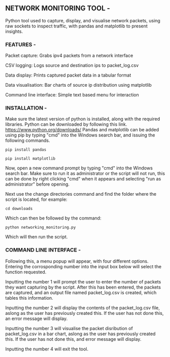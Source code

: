 ## **NETWORK MONITORING TOOL -**

Python tool used to capture, display, and visualise network packets, using raw sockets to inspect traffic, with pandas and matplotlib to present insights.


### **FEATURES -**

Packet capture: Grabs ipv4 packets from a network interface

CSV logging: Logs source and destination ips to packet_log.csv

Data display: Prints captured packet data in a tabular format

Data visualisation: Bar charts of source ip distribution using matplotlib

Command line interface: Simple text based menu for interaction


### **INSTALLATION -**

Make sure the latest version of python is installed, along with the required libraries. Python can be downloaded by following this link. https://www.python.org/downloads/ Pandas and matplotlib can be added using pip by typing "cmd" into the Windows search bar, and issuing the following commands.
```
pip install pandas 
```
```
pip install matplotlib
```
Now, open a new command prompt by typing "cmd" into the Windows search bar. Make sure to run it as administrator or the script will not run, this can be done by right clicking "cmd" when it appears and selecting "run as administrator" before opening.

Next use the change directories command and find the folder where the script is located, for example: 
```
cd downloads
```
Which can then be followed by the command:
```
python networking_monitoring.py
```
Which will then run the script.

### **COMMAND LINE INTERFACE -**

Following this, a menu popup will appear, with four different options. Entering the corrosponding number into the input box below will select the function requested. 

Inputting the number 1 will prompt the user to enter the number of packets they want capturing by the script. After this has been entered, the packets are captured, and an output file named packet_log.csv is created, which tables this information.

Inputting the number 2 will display the contents of the packet_log.csv file, aslong as the user has previously created this. If the user has not done this, an error message will display.

Inputting the number 3 will visualise the packet disribution of packet_log.csv in a bar chart, aslong as the user has previously created this. If the user has not done this, and error message will display.

Inputting the number 4 will exit the tool.



